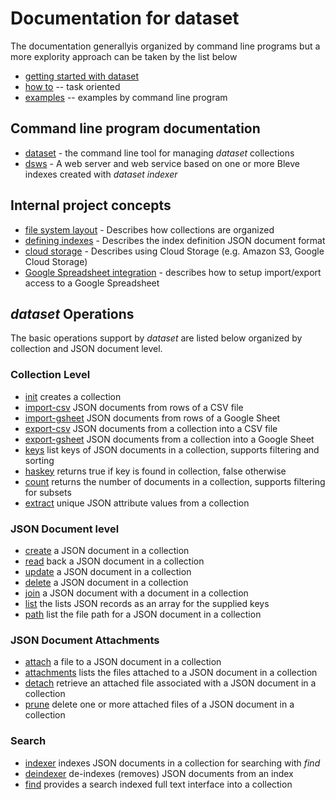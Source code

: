 
# Documentation for dataset

The documentation generallyis organized by command line programs
but a more explority approach can be taken by the list below

+ [getting started with dataset](getting-started-with-dataset.html)
+ [how to](../how-to/) -- task oriented
+ [examples](../examples/) -- examples by command line program

## Command line program documentation

+ [dataset](dataset/) - the command line tool for managing _dataset_ collections
+ [dsws](dsws/) - A web server and web service based on one or more Bleve indexes created with _dataset indexer_


## Internal project concepts

+ [file system layout](file-system-layout.html) - Describes how collections are organized
+ [defining indexes](defining-indexes.html) - Describes the index definition JSON document format
+ [cloud storage](cloud-storage.html) - Describes using Cloud Storage (e.g. Amazon S3, Google Cloud Storage)
+ [Google Spreadsheet integration](gsheet-integration.html) - describes how to setup import/export access to a Google Spreadsheet 

## _dataset_ Operations

The basic operations support by *dataset* are listed below organized by collection and JSON document level.

### Collection Level

+ [init](dataset/init.html) creates a collection
+ [import-csv](dataset/import-csv.html) JSON documents from rows of a CSV file
+ [import-gsheet](dataset/import.html) JSON documents from rows of a Google Sheet
+ [export-csv](dataset/export-csv.html) JSON documents from a collection into a CSV file
+ [export-gsheet](dataset/export-gsheet.html) JSON documents from a collection into a Google Sheet
+ [keys](dataset/keys.html) list keys of JSON documents in a collection, supports filtering and sorting
+ [haskey](dataset/haskey.html) returns true if key is found in collection, false otherwise
+ [count](dataset/count.html) returns the number of documents in a collection, supports filtering for subsets
+ [extract](dataset/extract.html) unique JSON attribute values from a collection

### JSON Document level

+ [create](dataset/create.html) a JSON document in a collection
+ [read](dataset/read.html) back a JSON document in a collection
+ [update](dataset/update.html) a JSON document in a collection
+ [delete](dataset/delete.html) a JSON document in a collection
+ [join](dataset/join.html) a JSON document with a document in a collection
+ [list](dataset/list.html) the lists JSON records as an array for the supplied keys
+ [path](dataset/path.html) list the file path for a JSON document in a collection

### JSON Document Attachments

+ [attach](dataset/attach.html) a file to a JSON document in a collection
+ [attachments](dataset/attachments.html) lists the files attached to a JSON document in a collection
+ [detach](dataset/detach.html) retrieve an attached file associated with a JSON document in a collection
+ [prune](dataset/prune.html) delete one or more attached files of a JSON document in a collection

### Search

+ [indexer](dataset/indexer.html) indexes JSON documents in a collection for searching with _find_
+ [deindexer](dataset/deindexer.html) de-indexes (removes) JSON documents from an index
+ [find](dataset/find.html) provides a search indexed full text interface into a collection













